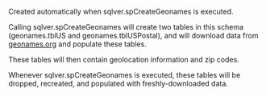 Created automatically when sqlver.spCreateGeonames is executed.

Calling sqlver.spCreateGeonames will create two tables in this schema (geonames.tblUS and geonames.tblUSPostal), and will download data from [geonames.org](https://geonames.org) and populate these tables.

These tables will then contain geolocation information and zip codes.

Whenever sqlver.spCreateGeonames  is executed, these tables will be dropped, recreated, and populated with freshly-downloaded data.